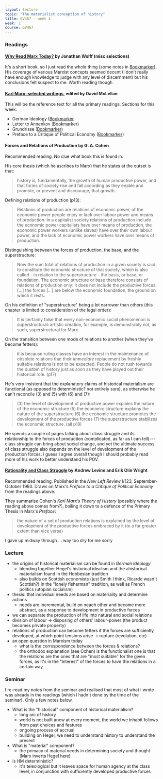 ```yaml
---
layout: lecture
topic: "The materialist conception of history"
title: GV4G7 - week 1
week: 1
course: GV4G7
---
```


### Readings

#### [Why Read Marx Today?](https://www.goodreads.com/book/show/51644.Why_Read_Marx_Today) by Jonathan Wolff (misc selections)

It's a short book, so I just read the whole thing (some notes in [Bookmarker](http://bookmarker.dellsystem.me/book/why-read-marx-today)). His coverage of various Marxist concepts seemed decent (I don't really have enough knowledge to judge with any level of discernment) but his conclusions felt suspect to me. Worth reading though.

#### [Karl Marx: selected writings](https://global.oup.com/ukhe/product/karl-marx-selected-writings-9780198782650), edited by David McLellan

This will be the reference text for all the primary readings. Sections for this week:

* German Ideology ([Bookmarker](http://bookmarker.dellsystem.me/s/the-german-ideology)
* Letter to Annenkov ([Bookmarker](http://bookmarker.dellsystem.me/s/letter-to-annenkov))
* Grundrisse ([Bookmarker](http://bookmarker.dellsystem.me/s/grundrisse))
* Preface to a Critique of Political Economy ([Bookmarker](http://bookmarker.dellsystem.me/s/preface-to-a-critique-of-political-economy))

#### Forces and Relations of Production by G. A. Cohen

Recommended reading. No clue what book this is found in.

His core thesis (which he ascribes to Marx) that he states at the outset is that:

> history is, fundamentally, the growth of human productive power, and that forms of society rise and fall according as they enable and promote, or prevent and discourage, that growth.

Defining relations of production (p13):

> Relations of production are relations of economic power, of the economic power people enjoy or lack over labour power and means of production. In a capitalist society relations of production include the economic power capitalists have over means of production, the economic power workers (unlike slaves) have over their own labour power, and the lack of economic power workers have over means of production.

Distinguishing between the forces of production, the base, and the superstructure:

> Now the sum total of relations of production in a given society is said to constitute the economic structure of that society, which is also called - in relation to the superstructure - the basis, or base, or foundation. The economic structure or base therefore consists of relations of production only: it does not include the productive forces. [...] the forces [...] are below the economic foundation, the ground on which it rests.

On his definition of "superstructure" being a lot narrower than others (this chapter is limited to consideration of the legal order):

>  It is certainiy false that every non-economic social phenomenon is superstructural: artistic creation, for example, is demonstrably not, as such, superstructural for Marx.

On the transition between one mode of relations to another (when they've become fetters):

> it is because ruling classes have an interest in the maintenance of obsolete relations that their _immediate_ replacement by freshly suitable relations is not to be expected. People do not rush towards the dustbin of history just as soon as they have played out their historical role. (p17)

He's very insistent that the explanatory claims of historical materialism are functional (as opposed to deterministic? not entirely sure), as otherwise he can't reconcile (3) and (5) with (6) and (7):

> (3) the level of development of productive power explains the nature of the economic structure
> (5) the economic structure explains the nature of the superstructure
> (6) the economic structure promotes the development of the productive forces
> (7) the superstructure stabilizes the economic structure. (all p18)

He spends a couple of pages talking about class struggle and its relationship to the forces of production (complicated, as far as I can tell)---class struggle can bring about social change, and yet the ultimate success of class struggle also depends on the level of development of the production forces. I guess I agree overall though I should probably read more of his work to better understand his POV.

#### [Rationality and Class Struggle](https://newleftreview-org.gate2.library.lse.ac.uk/I/123/andrew-levine-erik-olin-wright-rationality-and-class-struggle) by Andrew Levine and Erik Olin Wright

Recommended reading. Published in the _New Left Review_ I/123, September-October 1980. Draws on Marx's _Preface to a Critique of Political Economy_ from the readings above.

They summarise Cohen's _Karl Marx’s Theory of History_ (possibly where the reading above comes from?), boiling it down to a defence of the Primary Thesis in Marx's _Preface_:

> the nature of a set of production relations is explained by the level of development of the productive forces embraced by it (to a far greater extent than vice versa)

I gave up midway through ... way too dry for me sorry

### Lecture

* the origins of historical materialism can be found in _German Ideology_
	* blending together Hegel's historical idealism and the ahistorical materialism found in the Hobbesian tradition
	* also builds on Scottish economists (just Smith I think, Ricardo wasn't Scottish?) in the "lonely fisherman" tradition, as well as French politics (utopian socialism)
* thesis: that individual needs are based on materiality and determine actions
	* needs are incremental, build on neach other and become more abstract, as a response to development in productive forces
* we can separate the production of life into natural and social relations
* division of labour -> disposing of others' labour-power (the product becomes private property)
* relations of production can become fetters if the forces are sufficiently developed, at which point tensions arise -> rupture (revolution, etc)
* an open question in Marxism today
	* what is the correspondence between the forces & relations?
	* the orthodox explanation (see Ochen) is the functionalist one is that the relations are the ones that are "most suitable" for the given forces, as it's in the "interest" of the forces to have the relations in a certain way

### Seminar

I re-read my notes from the seminar and realised that most of what I wrote was already in the readings (which I hadn't done by the time of the seminar). Only a few notes below.

* What is the "historical" component of historical materialism?
	* long arc of history
	* world is not built anew at every moment, the world we inhabit follows from past choices and features
	* ongoing process of accrual
	* building on Hegel, we need to understand history to understand the present
* What is "material" component?
	* the primacy of material needs in determining society and thought (Marx inverts Hegel here)
* Is HM deterministic?
	* it's teleological but it leaves space for human agency at the class level, in conjunction with sufficiently developed productive forces
